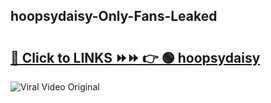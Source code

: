 
 ## hoopsydaisy-Only-Fans-Leaked

# <h2><a href="https://clipsfans.com/hoopsydaisy&ref=git">🔗 Click to LINKS ⏩⏩ 👉 🟢 hoopsydaisy </a></h2>

<a href="https://clipsfans.com/hoopsydaisy&ref=git" rel="nofollow" data-target="animated-image.originalLink"><img src="https://i.ibb.co.com/xMMVF88/686577567.gif" alt="Viral Video Original" style="max-width: 100%; display: inline-block;" data-target="animated-image.originalImage"></a>
